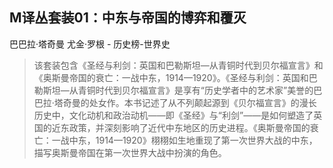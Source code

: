 ## M译丛套装01：中东与帝国的博弈和覆灭

巴巴拉·塔奇曼 尤金·罗根  -  历史榜-世界史

> 该套装包含《圣经与利剑：英国和巴勒斯坦—从青铜时代到贝尔福宣言》和《奥斯曼帝国的衰亡：一战中东，1914—1920》。《圣经与利剑：英国和巴勒斯坦—从青铜时代到贝尔福宣言》是享有“历史学者中的艺术家”美誉的巴巴拉·塔奇曼的处女作。本书记述了从不列颠起源到《贝尔福宣言》的漫长历史中，文化动机和政治动机——即《圣经》与“利剑”——是如何塑造了英国的近东政策，并深刻影响了近代中东地区的历史进程。《奥斯曼帝国的衰亡：一战中东，1914—1920》栩栩如生地重现了第一次世界大战的中东，描写奥斯曼帝国在第一次世界大战中扮演的角色。

